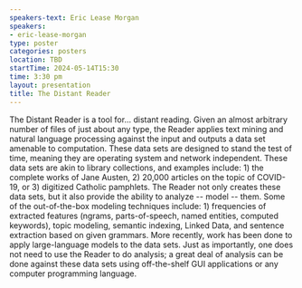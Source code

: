 ```yaml
---
speakers-text: Eric Lease Morgan
speakers:
- eric-lease-morgan
type: poster
categories: posters
location: TBD
startTime: 2024-05-14T15:30
time: 3:30 pm
layout: presentation
title: The Distant Reader
---
```

The Distant Reader is a tool for... distant reading. Given an almost arbitrary number of files of just about any type, the Reader applies text mining and natural language processing against the input and outputs a data set amenable to computation. These data sets are designed to stand the test of time, meaning they are operating system and network independent. These data sets are akin to library collections, and examples include: 1) the complete works of Jane Austen, 2) 20,000 articles on the topic of COVID-19, or 3) digitized Catholic pamphlets. The Reader not only creates these data sets, but it also provide the ability to analyze -- model -- them. Some of the out-of-the-box modeling techniques include: 1) frequencies of extracted features (ngrams, parts-of-speech, named entities, computed keywords), topic modeling, semantic indexing, Linked Data, and sentence extraction based on given grammars. More recently, work has been done to apply large-language models to the data sets. Just as importantly, one does not need to use the Reader to do analysis; a great deal of analysis can be done against these data sets using off-the-shelf GUI applications or any computer programming language.
